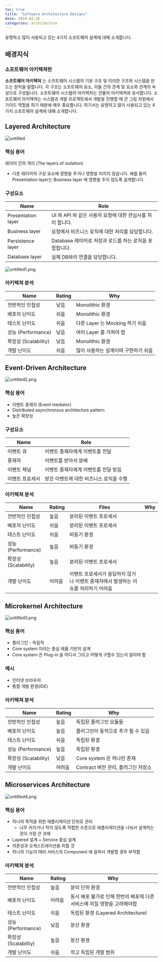 ```yaml
---
toc: true
title: "Software Architecture Designs"
date: 2019-02-26
categories: architecture
---
```


유명하고 많이 사용되고 있는 4가지 소프트웨어 설계에 대해 소개합니다.

## 배경지식

### 소프트웨어 아키텍쳐란

**소프트웨어 아키텍처** 는 소프트웨어 시스템의 기본 구조 및 이러한 구조와 시스템을 만드는 원칙을 말합니다.
각 구조는 소프트웨어 요소, 이들 간의 관계 및 요소와 관계의 속성으로 구성됩니다. 소프트웨어 시스템의 아키텍처는 건물의 아키텍쳐와 유사합니다. 소프트웨어 아키텍쳐는 시스템과 개발 프로젝트에서 개발을 진행할 때 큰 그림 차원에서 가이드 역할을 하기 때문에 매우 중요합니다. 여기서는 유명하고 많이 사용되고 있는 4가지 소프트웨어 설계에 대해 소개합니다.

## Layered Architecture

![untitled](https://raw.githubusercontent.com/urunimi/urunimi.github.io/master/_posts/2019-02-26-sw-arch/untitled.png)

### 핵심 용어

레이어 간의 격리 (The layers of isolation)

- 다른 레이어의 구성 요소에 영향을 주거나 영향을 미치지 않습니다. 예를 들어 Presentation layer는 Business layer 에 영향을 주지 않도록 설계합니다.

### 구성요소

| Name | Role |
| - | - |
| Presentation layer | UI 와 API 와 같은 사용자 요청에 대한 관심사를 처리 합니다. |
| Business layer | 요청에서 비즈니스 로직에 대한 처리를 담당합니다. |
| Persistence layer | Database 레이어로 저장과 로드를 하는 로직을 포함합니다. |
| Database layer | 실제 DB와의 연결을 담당합니다. |

![untitled1.png](https://raw.githubusercontent.com/urunimi/urunimi.github.io/master/_posts/2019-02-26-sw-arch/untitled1.png)

### 아키텍쳐 분석

| Name | Rating | Why |
| - | - | - |
| 전반적인 민첩성 | 낮음 | Monolithic 환경 |
| 배포의 난이도 | 쉬움 | Monolithic 환경 |
| 테스트 난이도 | 쉬움 | 다른 Layer 는 Mocking 하기 쉬움 |
| 성능 (Performance) | 낮음 | 여러 Layer 를 거쳐야 함 |
| 확장성 (Scalability) | 낮음 | Monolithic 환경 |
| 개발 난이도 | 쉬움 | 많이 사용하는 설계이며 구현하기 쉬움 |

## Event-Driven Architecture

![untitled2.png](https://raw.githubusercontent.com/urunimi/urunimi.github.io/master/_posts/2019-02-26-sw-arch/untitled2.png)

### 핵심 용어

- 이벤트 중재자 (Event mediator)
- Distributed asynchronous architecture pattern
- 높은 확장성

### 구성요소

| Name | Role |
| - | - |
| 이벤트 큐 | 이벤트 중재자에게 이벤트를 전달 |
| 중재자 | 이벤트를 받아서 분배 |
| 이벤트 채널 | 이벤트 중재자에게 이벤트를 전달 받음 |
| 이벤트 프로세서 | 받은 이벤트에 대한 비즈니스 로직을 수행 |

### 아키텍쳐 분석

| Name | Rating | Files | Why |
| - | - | - | - |
| 전반적인 민첩성 | 높음 | 분리된 이벤트 프로세서 |
| 배포의 난이도 | 쉬움 | 분리된 이벤트 프로세서 |
| 테스트 난이도 | 쉬움 | 비동기 환경 |
| 성능 (Performance) | 높음 | 비동기 환경 |
| 확장성 (Scalability) | 높음 | 분리된 이벤트 프로세서 |
| 개발 난이도 | 어려움 | 이벤트 프로세서가 응답하지 않거나 이벤트 중재자에서 발생하는 이슈를 처리하기 어려움 |

## Microkernel Architecture

![untitled3.png](https://raw.githubusercontent.com/urunimi/urunimi.github.io/master/_posts/2019-02-26-sw-arch/untitled3.png)

### 핵심 용어

- 플러그인 - 독립적
- Core system 이라는 중심 제품 기반의 설계
- Core system 은 Plug-in 을 어디서 그리고 어떻게 구할수 있는지 알아야 함

### 예시

- 인터넷 브라우저
- 통합 개발 환경(IDE)

### 아키텍쳐 분석

| Name | Rating | Why |
| - | - | - |
| 전반적인 민첩성 | 높음 | 독립된 플러그인 모듈들 |
| 배포의 난이도 | 높음 | 플러그인이 동적으로 추가 될 수 있음 |
| 테스트 난이도 | 쉬움 | 독립된 환경 |
| 성능 (Performance) | 높음 | 독립된 환경 |
| 확장성 (Scalability) | 낮음 | Core system 은 하나만 존재 |
| 개발 난이도 | 어려움 | Contract 버전 관리, 플러그인 저장소 |

## Microservices Architecture

![untitled4.png](https://raw.githubusercontent.com/urunimi/urunimi.github.io/master/_posts/2019-02-26-sw-arch/untitled4.png)

### 핵심 용어

- 하나의 목적을 위한 애플리케이션 단위로 관리
  - 너무 커지거나 작지 않도록 적합한 수준으로 애플리케이션을 나눠서 설계하는 것이 가장 큰 과제
- Layered 설계 + Service 중심 설계
- 의존성과 오케스트레이션을 피할 것
- 하나의 기능이 여러 서비스의 Component 에 걸쳐서 개발할 경우 부적합

### 아키텍쳐 분석

| Name | Rating | Why |
| - | - | - |
| 전반적인 민첩성 | 높음 | 분리 단위 환경 |
| 배포의 난이도 | 어려움 | 동시 배포 불가로 인해 한번의 배포에 다른 서비스에 끼칠 영향을 고려해야함 |
| 테스트 난이도 | 쉬움 | 독립된 환경 (Layered Architecture) |
| 성능 (Performance) | 낮음 | 분산 환경 |
| 확장성 (Scalability) | 높음 | 분산 환경 |
| 개발 난이도 | 쉬움 | 작고 독립된 개발 범위 |
